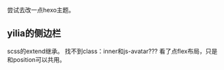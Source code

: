 尝试去改一点hexo主题。
## yilia的侧边栏
scss的extend继承。
找不到class：inner和js-avatar???
看了点flex布局，只是和position可以共用。










